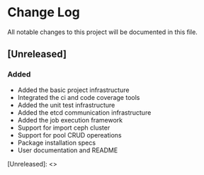 # Change Log
All notable changes to this project will be documented in this file.

## [Unreleased]
### Added
- Added the basic project infrastructure
- Integrated the ci and code coverage tools
- Added the unit test infrastructure
- Added the etcd communication infrastructure
- Added the job execution framework
- Support for import ceph cluster
- Support for pool CRUD opereations
- Package installation specs
- User documentation and README

[Unreleased]: <<git hub tag for this release>>

